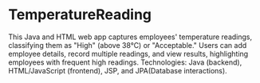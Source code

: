 # TemperatureReading
This Java and HTML web app captures employees' temperature readings, classifying them as "High" (above 38°C) or "Acceptable." Users can add employee details, record multiple readings, and view results, highlighting employees with frequent high readings. Technologies: Java (backend), HTML/JavaScript (frontend), JSP, and JPA(Database interactions).
